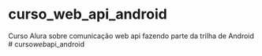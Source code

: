 # curso_web_api_android
Curso Alura sobre comunicação web api fazendo parte da trilha de Android
#   c u r s o _ w e b _ a p i _ a n d r o i d  
 
